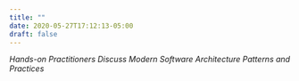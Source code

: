```yaml
---
title: ""
date: 2020-05-27T17:12:13-05:00
draft: false
---
```


 _Hands-on Practitioners Discuss Modern Software Architecture Patterns and Practices_
